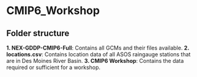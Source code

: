 # CMIP6_Workshop
## Folder structure
**1. NEX-GDDP-CMIP6-Full**: Contains all GCMs and their files available.
**2. locations.csv**: Contains location data of all ASOS raingauge stations that are in Des Moines River Basin.
**3. CMIP6 Workshop**: Contains the data required or sufficient for a workshop.
